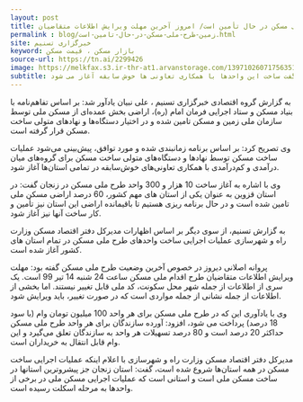 ```yaml
---
layout: post
title: زمین طرح ملی مسکن در حال تأمین است/ امروز آخرین مهلت ویرایش اطلاعات متقاضیان
permalink : blog/زمین-طرح-ملی-مسکن-در-حال-تامین-است.html
site: خبرگزاری تسنیم
keyword: بازار مسکن ، قیمت مسکن
source-url: https://tn.ai/2299426
image: https://melkfax.s3.ir-thr-at1.arvanstorage.com/139710260717563516383764.jpg
subtitle: معاون وزیر راه با بیان این که زمین مورد نیاز ساخت واحدهای طرح ملی مسکن در حال تاأمین است، گفت ساخت این واحدها با همکاری تعاونی ها خوش سابقه آغاز می شود.
---
```

به گزارش گروه اقتصادی خبرگزاری تسنیم ، علی نبیان یادآور شد: بر اساس تفاهم‌نامه‌ با بنیاد مسکن و ستاد اجرایی فرمان امام (ره)،  اراضی بخش عمده‌ای از مسکن ملی توسط سازمان ملی زمین و مسکن تامین شده و در اختیار دستگاه‌ها و نهادهای متولی ساخت مسکن قرار گرفته است.

وی تصریح کرد: بر اساس برنامه زمانبندی شده و مورد توافق، پیش‌بینی می‌شود عملیات ساخت مسکن توسط نهادها و دستگاه‌های متولی ساخت مسکن برای گروه‌های میان درآمدی و کم‌درآمدی با همکاری تعاونی‌های خوش‌سابقه در تمامی استان‌ها آغاز شود.

وی با اشاره به آغاز ساخت 10 هزار و 300 واحد طرح ملی مسکن در زنجان گفت:  در استان قزوین به عنوان یکی از استان های مهم کشور، 60 درصد اراضی مسکن ملی تامین شده است و در حال برنامه ریزی هستیم تا باقیمانده اراضی این استان نیز تأمین و کار ساخت آنها نیز آغاز شود.

به گزارش تسنیم، از سوی دیگر بر اساس اظهارات مدیرکل دفتر اقتصاد مسکن وزارت راه و شهرسازی عملیات اجرایی ساخت واحدهای طرح ملی مسکن در تمام استان های کشور آغاز شده است.

پروانه اصلانی دیروز در خصوص آخرین وضعیت طرح ملی مسکن گفته بود: مهلت ویرایش اطلاعات متقاضیان طرح اقدام ملی مسکن ساعت 24 شنبه 14 تیر 99 است. یک سری از اطلاعات از جمله شهر محل سکونت، کد ملی  قابل تغییر نیستند. اما بخشی از اطلاعات از جمله نشانی از جمله مواردی است که در صورت تغییر، باید ویرایش شود.

وی با یادآوری این که در طرح ملی مسکن برای هر واحد 100 میلیون تومان وام (با سود 18 درصد) پرداخت می شود، افزود: آورده سازندگان برای هر واحد طرح ملی مسکن حداکثر 20 درصد است و 80 درصد تسهیلات هر واحد به سازندگان تعلق می‌گیرد و این وام قابل انتقال به خریداران است.

مدیرکل دفتر اقتصاد مسکن وزارت راه و شهرسازی با اعلام اینکه عملیات اجرایی ساخت مسکن در همه استان‌ها شروع شده است، گفت: استان زنجان جز پیشروترین استانها در ساخت مسکن ملی است و استانی است که عملیات اجرایی مسکن ملی در برخی از واحدها به مرحله اسکلت رسیده است.